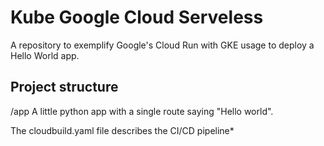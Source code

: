 
# Kube Google Cloud Serveless

A repository to exemplify Google's Cloud Run with GKE usage to deploy a Hello World app. 

## Project structure

 /app
 A little python app with a single route saying "Hello world".
 
The cloudbuild.yaml file describes the CI/CD pipeline*
